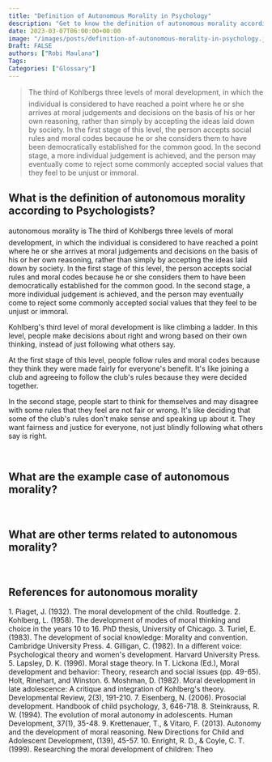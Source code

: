 ```yaml
---
title: "Definition of Autonomous Morality in Psychology"
description: "Get to know the definition of autonomous morality according to psychologists."
date: 2023-03-07T06:00:00+00:00
image: "/images/posts/definition-of-autonomous-morality-in-psychology.jpg"
Draft: FALSE
authors: ["Robi Maulana"]
Tags: 
Categories: ["Glossary"]
---
```






> The third of Kohlbergs three levels of moral development, in which the individual is considered to have reached a point where he or she arrives at moral judgements and decisions on the basis of his or her own reasoning, rather than simply by accepting the ideas laid down by society. In the first stage of this level, the person accepts social rules and moral codes because he or she considers them to have been democratically established for the common good. In the second stage, a more individual judgement is achieved, and the person may eventually come to reject some commonly accepted social values that they feel to be unjust or immoral.

## What is the definition of autonomous morality according to Psychologists?

autonomous morality is The third of Kohlbergs three levels of moral development, in which the individual is considered to have reached a point where he or she arrives at moral judgements and decisions on the basis of his or her own reasoning, rather than simply by accepting the ideas laid down by society. In the first stage of this level, the person accepts social rules and moral codes because he or she considers them to have been democratically established for the common good. In the second stage, a more individual judgement is achieved, and the person may eventually come to reject some commonly accepted social values that they feel to be unjust or immoral.

Kohlberg's third level of moral development is like climbing a ladder. In this level, people make decisions about right and wrong based on their own thinking, instead of just following what others say.

At the first stage of this level, people follow rules and moral codes because they think they were made fairly for everyone's benefit. It's like joining a club and agreeing to follow the club's rules because they were decided together.

In the second stage, people start to think for themselves and may disagree with some rules that they feel are not fair or wrong. It's like deciding that some of the club's rules don't make sense and speaking up about it. They want fairness and justice for everyone, not just blindly following what others say is right.

 

## What are the example case of autonomous morality?

 

## What are other terms related to autonomous morality?

 

## References for autonomous morality

1\. Piaget, J. (1932). The moral development of the child. Routledge. 2. Kohlberg, L. (1958). The development of modes of moral thinking and choice in the years 10 to 16. PhD thesis, University of Chicago. 3. Turiel, E. (1983). The development of social knowledge: Morality and convention. Cambridge University Press. 4. Gilligan, C. (1982). In a different voice: Psychological theory and women's development. Harvard University Press. 5. Lapsley, D. K. (1996). Moral stage theory. In T. Lickona (Ed.), Moral development and behavior: Theory, research and social issues (pp. 49-65). Holt, Rinehart, and Winston. 6. Moshman, D. (1982). Moral development in late adolescence: A critique and integration of Kohlberg's theory. Developmental Review, 2(3), 191-210. 7. Eisenberg, N. (2006). Prosocial development. Handbook of child psychology, 3, 646-718. 8. Steinkrauss, R. W. (1994). The evolution of moral autonomy in adolescents. Human Development, 37(1), 35-48. 9. Krettenauer, T., & Vitaro, F. (2013). Autonomy and the development of moral reasoning. New Directions for Child and Adolescent Development, (139), 45-57. 10. Enright, R. D., & Coyle, C. T. (1999). Researching the moral development of children: Theo
